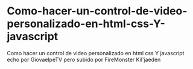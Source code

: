 # Como-hacer-un-control-de-video-personalizado-en-html-css-Y-javascript
Como hacer un control de video personalizado en html css Y javascript
echo por GiovaelpeTV pero subido por FireMonster Kil'jaeden

